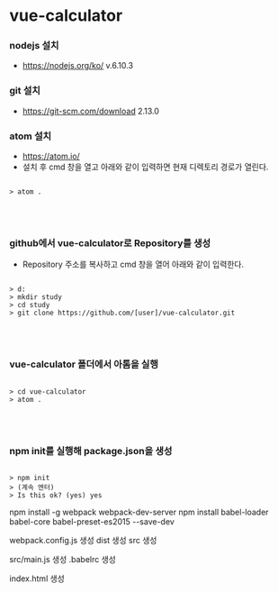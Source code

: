 # vue-calculator


### nodejs 설치
- https://nodejs.org/ko/ v.6.10.3

### git 설치
- https://git-scm.com/download 2.13.0

### atom 설치
- https://atom.io/  
- 설치 후 cmd 창을 열고 아래와 같이 입력하면 현재 디렉토리 경로가 열린다.
<pre><code>
> atom .  
</code></pre>
<br>
<br>

### github에서 vue-calculator로 Repository를 생성
- Repository 주소를 복사하고 cmd 창을 열어 아래와 같이 입력한다.
<pre><code>
> d:
> mkdir study
> cd study
> git clone https://github.com/[user]/vue-calculator.git
</code></pre>
<br>
<br>

### vue-calculator 폴더에서 아톰을 실행
<pre><code>
> cd vue-calculator
> atom .
</code></pre>
<br>
<br>

### npm init를 실행해 package.json을 생성
<pre><code>
> npm init
> (계속 엔터)
> Is this ok? (yes) yes
</code></pre>


npm install -g webpack webpack-dev-server
npm install babel-loader babel-core babel-preset-es2015 --save-dev


webpack.config.js 생성
dist 생성
src 생성

src/main.js 생성
.babelrc 생성

index.html 생성


